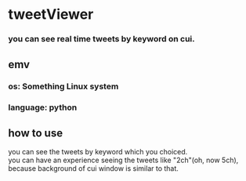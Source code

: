 # tweetViewer

### you can see real time tweets by keyword on cui.

## emv
### os: Something Linux system
### language: python


## how to use
you can see the tweets by keyword which you choiced.  
you can have an experience seeing the tweets like "2ch"(oh, now 5ch), because background of cui window is similar to that.   

